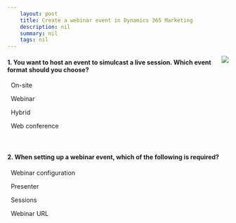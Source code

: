 ```yaml
---
    layout: post
    title: Create a webinar event in Dynamics 365 Marketing  
    description: nil
    summary: nil
    tags: nil
---
```



 <a target="_blank" href="https://docs.microsoft.com/en-us/learn/modules/create-webinar-event-dynamics-365-marketing/5-check/"><i class="fas fa-external-link-alt"></i> </a>
 <img align="right" src="https://docs.microsoft.com/en-us/learn/achievements/create-webinar-event-dynamics-365-marketing.svg">
####  1. You want to host an event to simulcast a live session. Which event format should you choose?


<i class='far fa-square'></i> &nbsp;&nbsp;On-site

<i class='far fa-square'></i> &nbsp;&nbsp;Webinar

<i class='fas fa-check-square' style='color: Dodgerblue;'></i> &nbsp;&nbsp;Hybrid

<i class='far fa-square'></i> &nbsp;&nbsp;Web conference
<br />
<br />
<br />

####  2. When setting up a webinar event, which of the following is required?


<i class='fas fa-check-square' style='color: Dodgerblue;'></i> &nbsp;&nbsp;Webinar configuration

<i class='far fa-square'></i> &nbsp;&nbsp;Presenter

<i class='far fa-square'></i> &nbsp;&nbsp;Sessions

<i class='far fa-square'></i> &nbsp;&nbsp;Webinar URL
<br />
<br />
<br />
